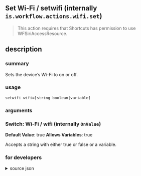 
## Set Wi-Fi / setwifi (internally `is.workflow.actions.wifi.set`)


> This action requires that Shortcuts has permission to use WFSiriAccessResource.


## description
### summary
Sets the device’s Wi-Fi to on or off.


### usage
`setwifi wifi=[string boolean|variable]`

### arguments
### Switch: Wi-Fi / wifi (internally `OnValue`)
**Default Value**: true
**Allows Variables**: true


Accepts a string with either true or false
or a variable.

### for developers

<details><summary>source json</summary>
<p>
```json
{
	"ACECommandClass": "SASettingSetWiFi",
	"ACESettingValueKey": "OnValue",
	"ActionClass": "WFACESetWiFiAction",
	"ActionKeywords": [
		"airport",
		"wifi",
		"wi-fi",
		"wireless",
		"internet",
		"network",
		"wlan"
	],
	"Category": "Scripting",
	"Description": {
		"DescriptionSummary": "Sets the device’s Wi-Fi to on or off."
	},
	"IconName": "Wi-Fi.png",
	"InputPassthrough": true,
	"Name": "Set Wi-Fi",
	"Parameters": [
		{
			"Class": "WFSwitchParameter",
			"DefaultValue": true,
			"Key": "OnValue",
			"Label": "Wi-Fi"
		}
	],
	"RequiredResources": [
		"WFSiriAccessResource"
	],
	"Subcategory": "Device",
	"UnsupportedEnvironments": [
		"WatchOS"
	]
}
```
</p></details>
